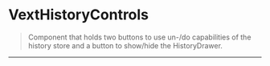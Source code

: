 # VextHistoryControls

> Component that holds two buttons to use un-/do capabilities of the history
> store and a button to show/hide the HistoryDrawer.

---
